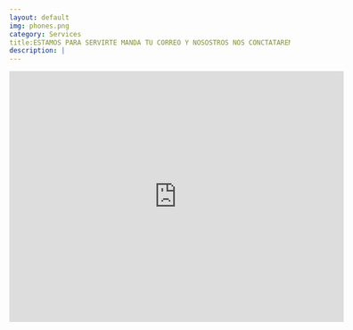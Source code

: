 ```yaml
---
layout: default
img: phones.png
category: Services
title:ESTAMOS PARA SERVIRTE MANDA TU CORREO Y NOSOSTROS NOS CONCTATAREMOS CONTIGO  
description: |
---
```

<iframe src="https://www.google.com/maps/embed?pb=!1m18!1m12!1m3!1d3762.761237455871!2d-99.07037708509054!3d19.422719546029434!2m3!1f0!2f0!3f0!3m2!1i1024!2i768!4f13.1!3m3!1m2!1s0x85d1fc6f81302925%3A0x7dc084d40095b908!2sCentro%20de%20Estudios%20Tecnol%C3%B3gicos%20Industrial%20y%20de%20Servicios%20(CETis%2032)!5e0!3m2!1ses!2smx!4v1649375902251!5m2!1ses!2smx" width="600" height="450" style="border:0;" allowfullscreen="" loading="lazy" referrerpolicy="no-referrer-when-downgrade"></iframe>
